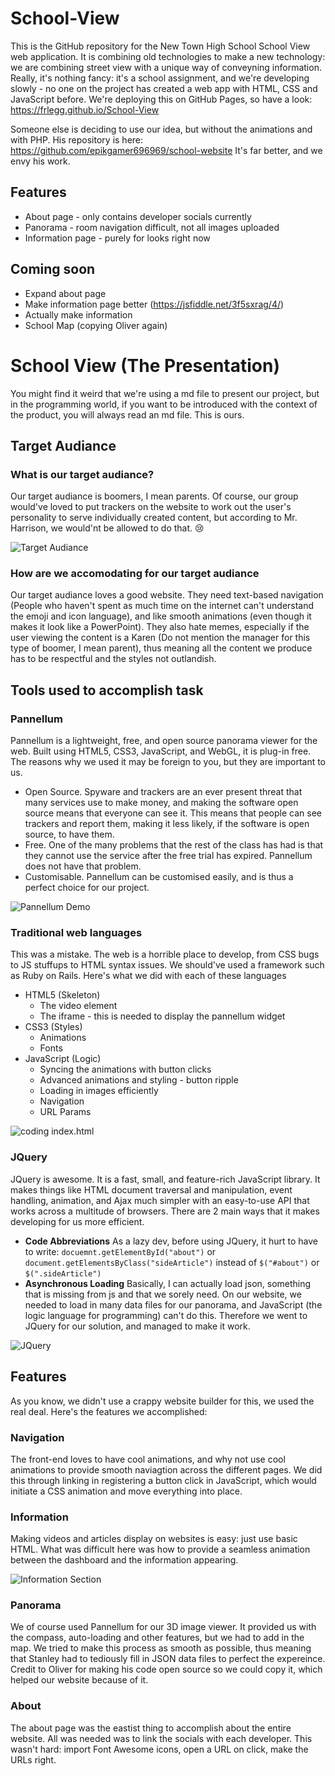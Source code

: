 # School-View

This is the GitHub repository for the New Town High School School View web application.
It is combining old technologies to make a new technology: we are combining street view with a unique way of conveyning information. 
Really, it's nothing fancy: it's a school assignment, and we're developing slowly - no one on the project has created a web app with HTML, CSS and JavaScript before.
We're deploying this on GitHub Pages, so have a look: https://frlegg.github.io/School-View

Someone else is deciding to use our idea, but without the animations and with PHP. His repository is here: https://github.com/epikgamer696969/school-website It's far better, and we envy his work.

## Features
- About page - only contains developer socials currently
- Panorama - room navigation difficult, not all images uploaded
- Information page - purely for looks right now
## Coming soon
- Expand about page
- Make information page better (https://jsfiddle.net/3f5sxrag/4/)
- Actually make information
- School Map (copying Oliver again)

# School View (The Presentation)
You might find it weird that we're using a md file to present our project, but in the programming world, if you want to be introduced with the context of the product, you will always read an md file. This is ours.

## Target Audiance

### What is our target audiance?
Our target audiance is boomers, I mean parents. Of course, our group would've loved to put trackers on the website to work out the user's personality to serve individually created content, but according to Mr. Harrison, we would'nt be allowed to do that. 😢

![Target Audiance](https://raw.githubusercontent.com/actualquak/School-View/main/README.md-images/JQuery.PNG "Target Audiance")

### How are we accomodating for our target audiance

Our target audiance loves a good website. They need text-based navigation (People who haven't spent as much time on the internet can't understand the emoji and icon language), and like smooth animations (even though it makes it look like a PowerPoint). They also hate memes, especially if the user viewing the content is a Karen (Do not mention the manager for this type of boomer, I mean parent), thus meaning all the content we produce has to be respectful and the styles not outlandish.

## Tools used to accomplish task
### Pannellum
Pannellum is a lightweight, free, and open source panorama viewer for the web. Built using HTML5, CSS3, JavaScript, and WebGL, it is plug-in free. The reasons why we used it may be foreign to you, but they are important to us.
- Open Source. Spyware and trackers are an ever present threat that many services use to make money, and making the software open source means that everyone can see it. This means that people can see trackers and report them, making it less likely, if the software is open source, to have them.
- Free. One of the many problems that the rest of the class has had is that they cannot use the service after the free trial has expired. Pannellum does not have that problem.
- Customisable. Pannellum can be customised easily, and is thus a perfect choice for our project.

![Pannellum Demo](https://raw.githubusercontent.com/actualquak/School-View/main/README.md-images/pannellum.png "Pannellum Demo")

### Traditional web languages
This was a mistake. The web is a horrible place to develop, from CSS bugs to JS stuffups to HTML syntax issues. We should've used a framework such as Ruby on Rails. Here's what we did with each of these languages
- HTML5 (Skeleton)
  + The video element
  + The iframe - this is needed to display the pannellum widget
- CSS3 (Styles)
  + Animations
  + Fonts
- JavaScript (Logic)
  + Syncing the animations with button clicks
  + Advanced animations and styling - button ripple
  + Loading in images efficiently
  + Navigation
  + URL Params

![coding index.html](https://raw.githubusercontent.com/actualquak/School-View/main/README.md-images/developing.png "index.html")

### JQuery
JQuery is awesome. It is a fast, small, and feature-rich JavaScript library. It makes things like HTML document traversal and manipulation, event handling, animation, and Ajax much simpler with an easy-to-use API that works across a multitude of browsers. There are 2 main ways that it makes developing for us more efficient.
- **Code Abbreviations** As a lazy dev, before using JQuery, it hurt to have to write: `docuemnt.getElementById("about")` or `document.getElementsByClass("sideArticle")`
instead of `$("#about")` or `$(".sideArticle")`
- **Asynchronous Loading** Basically, I can actually load json, something that is missing from js and that we sorely need. On our website, we needed to load in many data files for our panorama, and JavaScript (the logic language for programming) can't do this. Therefore we went to JQuery for our solution, and managed to make it work.

![JQuery](chrome://history "JQuery")

## Features
As you know, we didn't use a crappy website builder for this, we used the real deal. Here's the features we accomplished:
### Navigation
The front-end loves to have cool animations, and why not use cool animations to provide smooth naviagtion across the different pages. We did this through linking in registering a button click in JavaScript, which would initiate a CSS animation and move everything into place. 

### Information
Making videos and articles display on websites is easy: just use basic HTML. What was difficult here was how to provide a seamless animation between the dashboard and the information appearing.

![Information Section](https://raw.githubusercontent.com/actualquak/School-View/main/README.md-images/information-section.png "Information Section")

### Panorama 
We of course used Pannellum for our 3D image viewer. It provided us with the compass, auto-loading and other features, but we had to add in the map. We tried to make this process as smooth as possible, thus meaning that Stanley had to tediously fill in JSON data files to perfect the expereince. Credit to Oliver for making his code open source so we could copy it, which helped our website because of it.

### About
The about page was the eastist thing to accomplish about the entire website. All was needed was to link the socials with each developer. This wasn't hard: import Font Awesome icons, open a URL on click, make the URLs right. 
